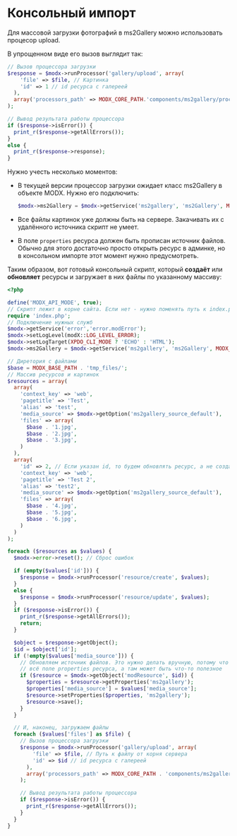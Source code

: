 # Консольный импорт

Для массовой загрузки фотографий в ms2Gallery можно использовать процесор upload.

В упрощенном виде его вызов выглядит так:

```php
// Вызов процессора загрузки
$response = $modx->runProcessor('gallery/upload', array(
    'file' => $file, // Картинка
    'id' => 1 // id ресурса с галереей
  ),
  array('processors_path' => MODX_CORE_PATH.'components/ms2gallery/processors/mgr/')
);

// Вывод результата работы процессора
if ($response->isError()) {
  print_r($response->getAllErrors());
}
else {
  print_r($response->response);
}
```

Нужно учесть несколько моментов:

- В текущей версии процессор загрузки ожидает класс ms2Gallery в объекте MODX. Нужно его подключить:

  ```php
  $modx->ms2Gallery = $modx->getService('ms2gallery', 'ms2Gallery', MODX_CORE_PATH . 'components/ms2gallery/model/ms2gallery/');
  ```

- Все файлы картинок уже должны быть на сервере. Закачивать их с удалённого источника скрипт не умеет.
- В поле `properties` ресурса должен быть прописан источник файлов. Обычно для этого достаточно просто открыть ресурс в админке, но в консольном импорте этот момент нужно предусмотреть.

Таким образом, вот готовый консольный скрипт, который **создаёт** или **обновляет** ресурсы и загружает в них файлы по указанному массиву:

```php
<?php

define('MODX_API_MODE', true);
// Скрипт лежит в корне сайта. Если нет - нужно поменять путь к index.php
require 'index.php';
// Подключение нужных служб
$modx->getService('error','error.modError');
$modx->setLogLevel(modX::LOG_LEVEL_ERROR);
$modx->setLogTarget(XPDO_CLI_MODE ? 'ECHO' : 'HTML');
$modx->ms2Gallery = $modx->getService('ms2gallery', 'ms2Gallery', MODX_CORE_PATH . 'components/ms2gallery/model/ms2gallery/');

// Диретория с файлами
$base = MODX_BASE_PATH . 'tmp_files/';
// Массив ресурсов и картинок
$resources = array(
  array(
    'context_key' => 'web',
    'pagetitle' => 'Test',
    'alias' => 'test',
    'media_source' => $modx->getOption('ms2gallery_source_default'),
    'files' => array(
      $base . '1.jpg',
      $base . '2.jpg',
      $base . '3.jpg',
    )
  ),
  array(
    'id' => 2, // Если указан id, то будем обновлять ресурс, а не создавать
    'context_key' => 'web',
    'pagetitle' => 'Test 2',
    'alias' => 'test2',
    'media_source' => $modx->getOption('ms2gallery_source_default'),
    'files' => array(
      $base . '4.jpg',
      $base . '5.jpg',
      $base . '6.jpg',
    )
  )
);

foreach ($resources as $values) {
  $modx->error->reset(); // Сброс ошибок

  if (empty($values['id'])) {
    $response = $modx->runProcessor('resource/create', $values);
  }
  else {
    $response = $modx->runProcessor('resource/update', $values);
  }
  if ($response->isError()) {
    print_r($response->getAllErrors());
    return;
  }

  $object = $response->getObject();
  $id = $object['id'];
  if (!empty($values['media_source'])) {
    // Обновляем источник файлов. Это нужно делать вручную, потому что процессор update просто перезапишет
    // всё поле properties ресурса, а там может быть что-то полезное
    if ($resource = $modx->getObject('modResource', $id)) {
      $properties = $resource->getProperties('ms2gallery');
      $properties['media_source'] = $values['media_source'];
      $resource->setProperties($properties, 'ms2gallery');
      $resource->save();
    }
  }

  // И, наконец, загружаем файлы
  foreach ($values['files'] as $file) {
    // Вызов процессора загрузки
    $response = $modx->runProcessor('gallery/upload', array(
        'file' => $file, // Путь к файлу от корня сервера
        'id' => $id // id ресурса с галереей
      ),
      array('processors_path' => MODX_CORE_PATH . 'components/ms2gallery/processors/mgr/')
    );

    // Вывод результата работы процессора
    if ($response->isError()) {
      print_r($response->getAllErrors());
    }
  }
}
```
